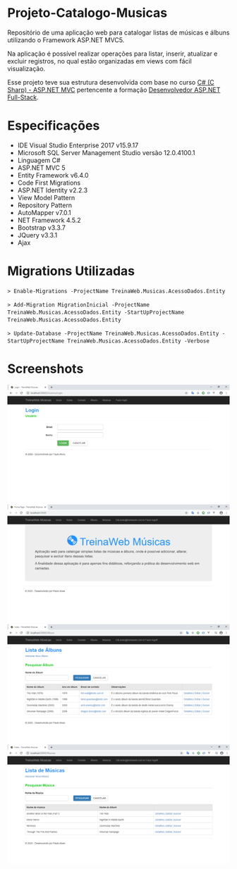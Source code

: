# Projeto-Catalogo-Musicas
Repositório de uma aplicação web para catalogar listas de músicas e álbuns utilizando o Framework ASP.NET MVC5.

Na aplicação é possível realizar operações para listar, inserir, atualizar e excluir registros, no qual estão organizadas em views com fácil visualização.

Esse projeto teve sua estrutura desenvolvida com base no curso 
[C# (C Sharp) - ASP.NET MVC](https://www.treinaweb.com.br/curso/csharp-avancado-asp-net-mvc) 
pertencente a formação
[Desenvolvedor ASP.NET Full-Stack](https://www.treinaweb.com.br/formacao/desenvolvedor-aspnet-full-stack).

# Especificações
- IDE Visual Studio Enterprise 2017 v15.9.17
- Microsoft SQL Server Management Studio versão 12.0.4100.1
- Linguagem C#
- ASP.NET MVC 5
- Entity Framework v6.4.0
- Code First Migrations
- ASP.NET Identity v2.2.3
- View Model Pattern
- Repository Pattern
- AutoMapper v7.0.1
- NET Framework 4.5.2
- Bootstrap v3.3.7
- JQuery v3.3.1
- Ajax

# Migrations Utilizadas
`> Enable-Migrations -ProjectName TreinaWeb.Musicas.AcessoDados.Entity`

`> Add-Migration MigrationInicial -ProjectName TreinaWeb.Musicas.AcessoDados.Entity -StartUpProjectName TreinaWeb.Musicas.AcessoDados.Entity`

`> Update-Database -ProjectName TreinaWeb.Musicas.AcessoDados.Entity -StartUpProjectName TreinaWeb.Musicas.AcessoDados.Entity -Verbose`

# Screenshots
<html lang="pt-br">
<head>
</head>
<body>
  <img src="https://github.com/PauloAlves8039/Projeto-Catalogo-Musicas/blob/master/TreinaWeb.Musicas.Web/Images/screenshot1.png"/>
  <img src="https://github.com/PauloAlves8039/Projeto-Catalogo-Musicas/blob/master/TreinaWeb.Musicas.Web/Images/screenshot2.png"/>
  <img src="https://github.com/PauloAlves8039/Projeto-Catalogo-Musicas/blob/master/TreinaWeb.Musicas.Web/Images/screenshot3.png"/>
  <img src="https://github.com/PauloAlves8039/Projeto-Catalogo-Musicas/blob/master/TreinaWeb.Musicas.Web/Images/screenshot4.png"/>
</body>
</html>
